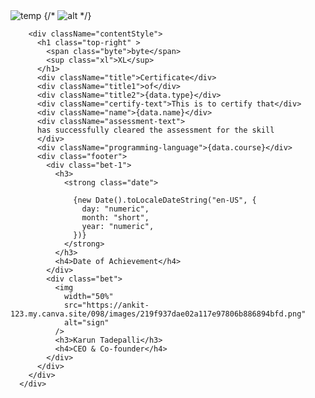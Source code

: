 <div className="leftDivStyle" >
        <div className="template">
          <img src="https://i.ibb.co/pPL1QB3/leftdiv.png" alt="temp" />
          {/* <img src="https://github-production-user-asset-6210df.s3.amazonaws.com/103572350/291668301-8abfda8d-ca09-45a2-a139-fbf561592c9a.png?X-Amz-Algorithm=AWS4-HMAC-SHA256&X-Amz-Credential=AKIAIWNJYAX4CSVEH53A%2F20231219%2Fus-east-1%2Fs3%2Faws4_request&X-Amz-Date=20231219T173634Z&X-Amz-Expires=300&X-Amz-Signature=95468014ee86865509ea8a3cb411b09ae89a830dc326601faf662ecdd31681d6&X-Amz-SignedHeaders=host&actor_id=103572350&key_id=0&repo_id=497514745" alt="alt" /> */}
        </div>

        <div className="contentStyle">
          <h1 class="top-right" >
            <span class="byte">byte</span>
            <sup class="xl">XL</sup>
          </h1>
          <div className="title">Certificate</div>
          <div className="title1">of</div>
          <div className="title2">{data.type}</div>
          <div className="certify-text">This is to certify that</div>
          <div className="name">{data.name}</div>
          <div className="assessment-text">
          has successfully cleared the assessment for the skill
          </div>
          <div className="programming-language">{data.course}</div>
          <div class="footer">
            <div class="bet-1">
              <h3>
                <strong class="date">
                  
                  {new Date().toLocaleDateString("en-US", {
                    day: "numeric",
                    month: "short",
                    year: "numeric",
                  })}
                </strong>
              </h3>
              <h4>Date of Achievement</h4>
            </div>
            <div class="bet">
              <img
                width="50%"
                src="https://ankit-123.my.canva.site/098/images/219f937dae02a117e97806b886894bfd.png"
                alt="sign"
              />
              <h3>Karun Tadepalli</h3>
              <h4>CEO & Co-founder</h4>
            </div>
          </div>
        </div>
      </div>